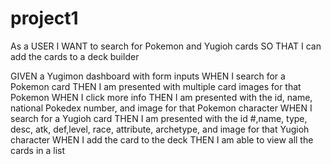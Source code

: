 # project1

As a USER
I WANT to search for Pokemon and Yugioh cards 
SO THAT I can add the cards to a deck builder


GIVEN a Yugimon dashboard with form inputs
WHEN I search for a Pokemon card
THEN I am presented with multiple card images for that Pokemon
WHEN I click more info
THEN I am presented with the id, name, national Pokedex number, and image for that Pokemon character
WHEN I search for a Yugioh card
THEN I am presented with the id #,name, type, desc, atk, def,level, race, attribute, archetype, and image for that Yugioh character
WHEN I add the card to the deck
THEN I am able to view all the cards in a list 
